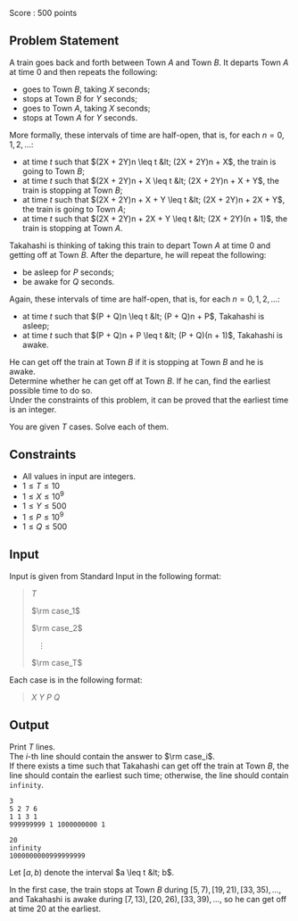 Score : $500$ points

## Problem Statement

A train goes back and forth between Town $A$ and Town $B$.
It departs Town $A$ at time $0$ and then repeats the following:

- goes to Town $B$, taking $X$ seconds;
- stops at Town $B$ for $Y$ seconds;
- goes to Town $A$, taking $X$ seconds;
- stops at Town $A$ for $Y$ seconds.

More formally, these intervals of time are half-open, that is, for each $n = 0, 1, 2, \dots$:

- at time $t$ such that $(2X + 2Y)n \leq t &lt; (2X + 2Y)n + X$, the train is going to Town $B$;
- at time $t$ such that $(2X + 2Y)n + X \leq t &lt; (2X + 2Y)n + X + Y$, the train is stopping at Town $B$;
- at time $t$ such that $(2X + 2Y)n + X + Y \leq t &lt; (2X + 2Y)n + 2X + Y$, the train is going to Town $A$;
- at time $t$ such that $(2X + 2Y)n + 2X + Y \leq t &lt; (2X + 2Y)(n + 1)$, the train is stopping at Town $A$.

Takahashi is thinking of taking this train to depart Town $A$ at time $0$ and getting off at Town $B$.
After the departure, he will repeat the following:

- be asleep for $P$ seconds;
- be awake for $Q$ seconds.

Again, these intervals of time are half-open, that is, for each $n = 0, 1, 2, \dots$:

- at time $t$ such that $(P + Q)n \leq t &lt; (P + Q)n + P$, Takahashi is asleep;
- at time $t$ such that $(P + Q)n + P \leq t &lt; (P + Q)(n + 1)$, Takahashi is awake.

He can get off the train at Town $B$ if it is stopping at Town $B$ and he is awake.<br>
Determine whether he can get off at Town $B$. If he can, find the earliest possible time to do so.<br>
Under the constraints of this problem, it can be proved that the earliest time is an integer.

You are given $T$ cases. Solve each of them.

## Constraints

- All values in input are integers.
- $1 \leq T \leq 10$
- $1 \leq X \leq 10^9$
- $1 \leq Y \leq 500$
- $1 \leq P \leq 10^9$
- $1 \leq Q \leq 500$

## Input

Input is given from Standard Input in the following format:

> $T$
> 
> $\rm case_1$
> 
> $\rm case_2$
> 
> $\hspace{9pt}\vdots$
> 
> $\rm case_T$

Each case is in the following format:

> $X$ $Y$ $P$ $Q$

## Output

Print $T$ lines.<br>
The $i$-th line should contain the answer to $\rm case_i$.<br>
If there exists a time such that Takahashi can get off the train at Town $B$, the line should contain the earliest such time; otherwise, the line should contain `infinity`.

```input1
3
5 2 7 6
1 1 3 1
999999999 1 1000000000 1
```

```output1
20
infinity
1000000000999999999
```

Let $[a, b)$ denote the interval $a \leq t &lt; b$.

In the first case, the train stops at Town $B$ during $[5, 7), [19, 21), [33, 35), \dots$, and Takahashi is awake during $[7, 13), [20, 26), [33, 39), \dots$, so he can get off at time $20$ at the earliest.